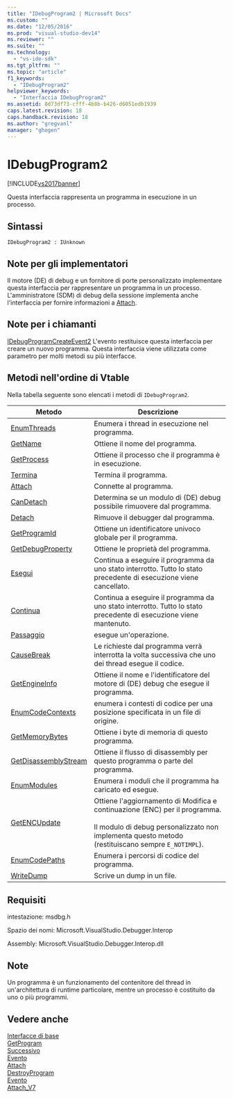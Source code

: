 ```yaml
---
title: "IDebugProgram2 | Microsoft Docs"
ms.custom: ""
ms.date: "12/05/2016"
ms.prod: "visual-studio-dev14"
ms.reviewer: ""
ms.suite: ""
ms.technology: 
  - "vs-ide-sdk"
ms.tgt_pltfrm: ""
ms.topic: "article"
f1_keywords: 
  - "IDebugProgram2"
helpviewer_keywords: 
  - "Interfaccia IDebugProgram2"
ms.assetid: 8d73df73-cfff-4b8b-b426-d6051edb1939
caps.latest.revision: 18
caps.handback.revision: 18
ms.author: "gregvanl"
manager: "ghogen"
---
```

# IDebugProgram2
[!INCLUDE[vs2017banner](../../../code-quality/includes/vs2017banner.md)]

Questa interfaccia rappresenta un programma in esecuzione in un processo.  
  
## Sintassi  
  
```  
IDebugProgram2 : IUnknown  
```  
  
## Note per gli implementatori  
 Il motore \(DE\) di debug e un fornitore di porte personalizzato implementare questa interfaccia per rappresentare un programma in un processo.  L'amministratore \(SDM\) di debug della sessione implementa anche l'interfaccia per fornire informazioni a [Attach](../../../extensibility/debugger/reference/idebugprogram2-attach.md).  
  
## Note per i chiamanti  
 [IDebugProgramCreateEvent2](../../../extensibility/debugger/reference/idebugprogramcreateevent2.md) L'evento restituisce questa interfaccia per creare un nuovo programma.  Questa interfaccia viene utilizzata come parametro per molti metodi su più interfacce.  
  
## Metodi nell'ordine di Vtable  
 Nella tabella seguente sono elencati i metodi di `IDebugProgram2`.  
  
|Metodo|Descrizione|  
|------------|-----------------|  
|[EnumThreads](../../../extensibility/debugger/reference/idebugprogram2-enumthreads.md)|Enumera i thread in esecuzione nel programma.|  
|[GetName](../../../extensibility/debugger/reference/idebugprogram2-getname.md)|Ottiene il nome del programma.|  
|[GetProcess](../../../extensibility/debugger/reference/idebugprogram2-getprocess.md)|Ottiene il processo che il programma è in esecuzione.|  
|[Termina](../../../extensibility/debugger/reference/idebugprogram2-terminate.md)|Termina il programma.|  
|[Attach](../../../extensibility/debugger/reference/idebugprogram2-attach.md)|Connette al programma.|  
|[CanDetach](../Topic/IDebugProgram2::CanDetach.md)|Determina se un modulo di \(DE\) debug possibile rimuovere dal programma.|  
|[Detach](../../../extensibility/debugger/reference/idebugprogram2-detach.md)|Rimuove il debugger dal programma.|  
|[GetProgramId](../../../extensibility/debugger/reference/idebugprogram2-getprogramid.md)|Ottiene un identificatore univoco globale per il programma.|  
|[GetDebugProperty](../../../extensibility/debugger/reference/idebugprogram2-getdebugproperty.md)|Ottiene le proprietà del programma.|  
|[Esegui](../../../extensibility/debugger/reference/idebugprogram2-execute.md)|Continua a eseguire il programma da uno stato interrotto.  Tutto lo stato precedente di esecuzione viene cancellato.|  
|[Continua](../../../extensibility/debugger/reference/idebugprogram2-continue.md)|Continua a eseguire il programma da uno stato interrotto.  Tutto lo stato precedente di esecuzione viene mantenuto.|  
|[Passaggio](../../../extensibility/debugger/reference/idebugprogram2-step.md)|esegue un'operazione.|  
|[CauseBreak](../../../extensibility/debugger/reference/idebugprogram2-causebreak.md)|Le richieste dal programma verrà interrotta la volta successiva che uno dei thread esegue il codice.|  
|[GetEngineInfo](../../../extensibility/debugger/reference/idebugprogram2-getengineinfo.md)|Ottiene il nome e l'identificatore del motore di \(DE\) debug che esegue il programma.|  
|[EnumCodeContexts](../../../extensibility/debugger/reference/idebugprogram2-enumcodecontexts.md)|enumera i contesti di codice per una posizione specificata in un file di origine.|  
|[GetMemoryBytes](../../../extensibility/debugger/reference/idebugprogram2-getmemorybytes.md)|Ottiene i byte di memoria di questo programma.|  
|[GetDisassemblyStream](../../../extensibility/debugger/reference/idebugprogram2-getdisassemblystream.md)|Ottiene il flusso di disassembly per questo programma o parte del programma.|  
|[EnumModules](../../../extensibility/debugger/reference/idebugprogram2-enummodules.md)|Enumera i moduli che il programma ha caricato ed esegue.|  
|[GetENCUpdate](../../../extensibility/debugger/reference/idebugprogram2-getencupdate.md)|Ottiene l'aggiornamento di Modifica e continuazione \(ENC\) per il programma.<br /><br /> Il modulo di debug personalizzato non implementa questo metodo \(restituiscano sempre `E_NOTIMPL`\).|  
|[EnumCodePaths](../../../extensibility/debugger/reference/idebugprogram2-enumcodepaths.md)|Enumera i percorsi di codice del programma.|  
|[WriteDump](../../../extensibility/debugger/reference/idebugprogram2-writedump.md)|Scrive un dump in un file.|  
  
## Requisiti  
 intestazione: msdbg.h  
  
 Spazio dei nomi: Microsoft.VisualStudio.Debugger.Interop  
  
 Assembly: Microsoft.VisualStudio.Debugger.Interop.dll  
  
## Note  
 Un programma è un funzionamento del contenitore del thread in un'architettura di runtime particolare, mentre un processo è costituito da uno o più programmi.  
  
## Vedere anche  
 [Interfacce di base](../../../extensibility/debugger/reference/core-interfaces.md)   
 [GetProgram](../Topic/IDebugThread2::GetProgram.md)   
 [Successivo](../Topic/IEnumDebugPrograms2::Next.md)   
 [Evento](../../../extensibility/debugger/reference/idebugportevents2-event.md)   
 [Attach](../../../extensibility/debugger/reference/idebugengine2-attach.md)   
 [DestroyProgram](../../../extensibility/debugger/reference/idebugengine2-destroyprogram.md)   
 [Evento](../../../extensibility/debugger/reference/idebugeventcallback2-event.md)   
 [Attach\_V7](../../../extensibility/debugger/reference/idebugprogramnode2-attach-v7.md)